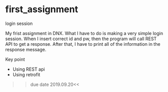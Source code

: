 # first_assignment
login session 

My frist assignment in DNX. 
What I have to do is making a very simple login session. 
When I insert correct id and pw, then the program will call REST API to get a response. 
After that, I have to print all of the information in the response message. 

Key point 
* Using REST api
* Using retrofit 


>>due date 2019.09.20<<
